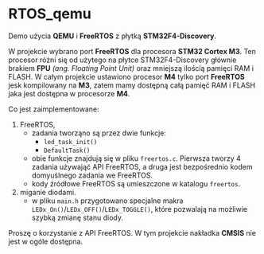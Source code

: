 # RTOS_qemu

Demo użycia **QEMU** i **FreeRTOS** z płytką **STM32F4-Discovery**.

W projekcie wybrano port **FreeRTOS** dla procesora **STM32 Cortex M3**. Ten procesor różni się od użytego na płytce STM32F4-Discovery głównie brakiem **FPU** *(ang. Floating Point Unit)* oraz mniejszą ilością pamięci RAM i FLASH. W całym projekcie ustawiono procesor **M4** tylko port **FreeRTOS** jesk kompilowany na **M3**, zatem mamy dostępną całą pamięć RAM i FLASH jaka jest dostępna w procesorze **M4**.

Co jest zaimplementowane: 
1. FreeRTOS, 
    * zadania tworząno są przez dwie funkcje:
        * `led_task_init()`
        * `DefaultTask()`
    * obie funkcje znajdują się w pliku `freertos.c`. Pierwsza tworzy 4 zadania używająć API FreeRTOS, a druga jest bezpośrednio kodem domyuślnego zadania we FreeRTOS.
    * kody źródłowe FreeRTOS są umieszczone w katalogu `freertos`.
2. miganie diodami.
     * w pliku `main.h` przygotowano specjalne makra `LEDx_On()`/`LEDx_OFF()`/`LEDx_TOGGLE()`, które pozwalają na możliwie szybką zmianę stanu diody.

     
Proszę o korzystanie z API FreeRTOS. 
W tym projekcie nakładka **CMSIS** nie jest w ogóle dostępna.
